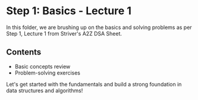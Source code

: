 # Step 1: Basics - Lecture 1

In this folder, we are brushing up on the basics and solving problems as per Step 1, Lecture 1 from Striver's A2Z DSA Sheet.

## Contents

- Basic concepts review
- Problem-solving exercises

Let's get started with the fundamentals and build a strong foundation in data structures and algorithms!